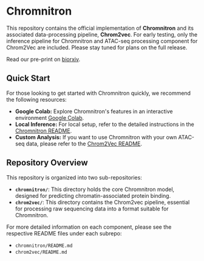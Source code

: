 # Chromnitron

This repository contains the official implementation of **Chromnitron** and its associated data-processing pipeline, **Chrom2vec**. For early testing, only  the inference pipeline for Chromnitron and ATAC-seq processing component for Chrom2Vec are included. Please stay tuned for plans on the full release.

Read our pre-print on [biorxiv](https://www.biorxiv.org/content/10.1101/2025.08.17.670761v1.article-metrics).

## Quick Start
For those looking to get started with Chromnitron quickly, we recommend the following resources:
* **Google Colab:** Explore Chromnitron's features in an interactive environment [Google Colab](https://colab.research.google.com/drive/1NEgKCjJ4ipGMrtq8MuTmWy4LcahGswjv?usp=sharing).
* **Local Inference:** For local setup, refer to the detailed instructions in the [Chromnitron README](chromnitron).
* **Custom Analysis:** If you want to use Chromnitron with your own ATAC-seq data, please refer to the [Chrom2Vec README](chrom2vec).

## Repository Overview

This repository is organized into two sub-repositories:

* **`chromnitron/`**: This directory holds the core Chromnitron model, designed for predicting chromatin-associated protein binding.
* **`chrom2vec/`**: This directory contains the Chrom2vec pipeline, essential for processing raw sequencing data into a format suitable for Chromnitron.

For more detailed information on each component, please see the respective README files under each subrepo:

* `chromnitron/README.md`
* `chrom2vec/README.md`
